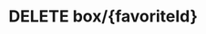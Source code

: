 #  DELETE box/{favoriteId}

<api-endpoint openapi-path="../../../src/main/resources/backend_flashpomo-openapi.yaml" method="DELETE" endpoint="/box/{favoriteId}"/>